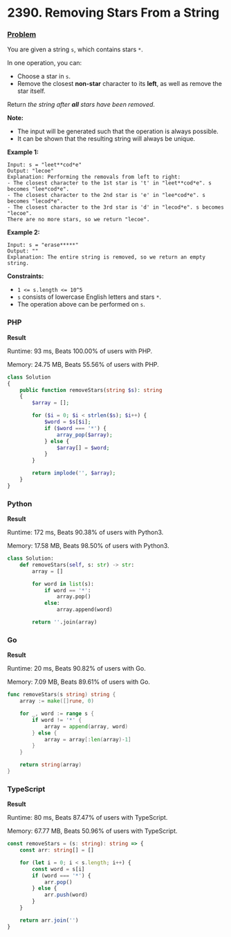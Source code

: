 # 2390. Removing Stars From a String

### [Problem](https://leetcode.com/problems/removing-stars-from-a-string/description/)

You are given a string `s`, which contains stars `*`.

In one operation, you can:

* Choose a star in `s`.
* Remove the closest **non-star** character to its **left**, as well as remove the star itself.

Return _the string after **all** stars have been removed_.

**Note:**

* The input will be generated such that the operation is always possible.
* It can be shown that the resulting string will always be unique.

**Example 1:**

```
Input: s = "leet**cod*e"
Output: "lecoe"
Explanation: Performing the removals from left to right:
- The closest character to the 1st star is 't' in "leet**cod*e". s becomes "lee*cod*e".
- The closest character to the 2nd star is 'e' in "lee*cod*e". s becomes "lecod*e".
- The closest character to the 3rd star is 'd' in "lecod*e". s becomes "lecoe".
There are no more stars, so we return "lecoe".
```

**Example 2:**

```
Input: s = "erase*****"
Output: ""
Explanation: The entire string is removed, so we return an empty string.
```

**Constraints:**

* `1 <= s.length <= 10^5`
* `s` consists of lowercase English letters and stars `*`.
* The operation above can be performed on `s`.

### PHP

**Result**

Runtime: 93 ms, Beats 100.00% of users with PHP.

Memory: 24.75 MB, Beats 55.56% of users with PHP.

```php
class Solution
{
    public function removeStars(string $s): string
    {
        $array = [];

        for ($i = 0; $i < strlen($s); $i++) {
            $word = $s[$i];
            if ($word === '*') {
                array_pop($array);
            } else {
                $array[] = $word;
            }
        }

        return implode('', $array);
    }
}
```

### Python

**Result**

Runtime: 172 ms, Beats 90.38% of users with Python3.

Memory: 17.58 MB, Beats 98.50% of users with Python3.

```python
class Solution:
    def removeStars(self, s: str) -> str:
        array = []

        for word in list(s):
            if word == '*':
                array.pop()
            else:
                array.append(word)

        return ''.join(array)
```

### Go

**Result**

Runtime: 20 ms, Beats 90.82% of users with Go.

Memory: 7.09 MB, Beats 89.61% of users with Go.

```go
func removeStars(s string) string {
	array := make([]rune, 0)

	for _, word := range s {
		if word != '*' {
			array = append(array, word)
		} else {
			array = array[:len(array)-1]
		}
	}

	return string(array)
}
```

### TypeScript

**Result**

Runtime: 80 ms, Beats 87.47% of users with TypeScript.

Memory: 67.77 MB, Beats 50.96% of users with TypeScript.

```typescript
const removeStars = (s: string): string => {
    const arr: string[] = []

    for (let i = 0; i < s.length; i++) {
        const word = s[i]
        if (word === '*') {
            arr.pop()
        } else {
            arr.push(word)
        }
    }

    return arr.join('')
}
```
